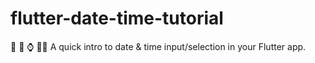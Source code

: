 # flutter-date-time-tutorial
📱 📅 ⌚ 🤷‍♀️ A quick intro to date &amp; time input/selection in your Flutter app.
